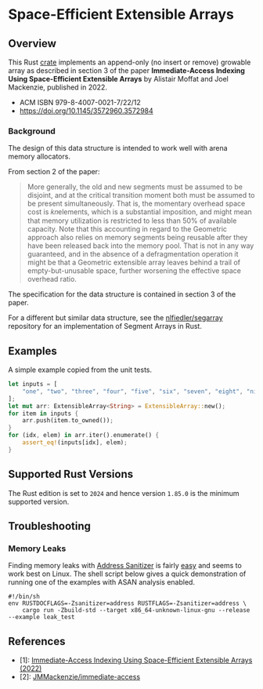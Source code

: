 # Space-Efficient Extensible Arrays

## Overview

This Rust [crate](https://crates.io/crates/extarray) implements an append-only (no insert or remove) growable array as described in section 3 of the paper **Immediate-Access Indexing Using Space-Efficient Extensible Arrays** by Alistair Moffat and Joel Mackenzie, published in 2022.

* ACM ISBN 979-8-4007-0021-7/22/12
* https://doi.org/10.1145/3572960.3572984

### Background

The design of this data structure is intended to work well with arena memory allocators.

From section 2 of the paper:

> More generally, the old and new segments must be assumed to be disjoint, and
> at the critical transition moment both must be assumed to be present
> simultaneously. That is, the momentary overhead space cost is 𝑘𝑛elements,
> which is a substantial imposition, and might mean that memory utilization is
> restricted to less than 50% of available capacity. Note that this accounting in
> regard to the Geometric approach also relies on memory segments being reusable
> after they have been released back into the memory pool. That is not in any way
> guaranteed, and in the absence of a defragmentation operation it might be that
> a Geometric extensible array leaves behind a trail of empty-but-unusable space,
> further worsening the effective space overhead ratio.

The specification for the data structure is contained in section 3 of the paper.

For a different but similar data structure, see the [nlfiedler/segarray](https://github.com/nlfiedler/segarray) repository for an implementation of Segment Arrays in Rust.

## Examples

A simple example copied from the unit tests.

```rust
let inputs = [
    "one", "two", "three", "four", "five", "six", "seven", "eight", "nine",
];
let mut arr: ExtensibleArray<String> = ExtensibleArray::new();
for item in inputs {
    arr.push(item.to_owned());
}
for (idx, elem) in arr.iter().enumerate() {
    assert_eq!(inputs[idx], elem);
}
```

## Supported Rust Versions

The Rust edition is set to `2024` and hence version `1.85.0` is the minimum supported version.

## Troubleshooting

### Memory Leaks

Finding memory leaks with [Address Sanitizer](https://clang.llvm.org/docs/AddressSanitizer.html) is fairly [easy](https://doc.rust-lang.org/beta/unstable-book/compiler-flags/sanitizer.html) and seems to work best on Linux. The shell script below gives a quick demonstration of running one of the examples with ASAN analysis enabled.

```shell
#!/bin/sh
env RUSTDOCFLAGS=-Zsanitizer=address RUSTFLAGS=-Zsanitizer=address \
    cargo run -Zbuild-std --target x86_64-unknown-linux-gnu --release --example leak_test
```

## References

* \[1\]: [Immediate-Access Indexing Using Space-Efficient Extensible Arrays (2022)](https://www.semanticscholar.org/paper/Immediate-Access-Indexing-Using-Space-Efficient-Moffat/31e7dd2ee63efa92009035f4f04d9569ed3024c6)
* \[2\]: [JMMackenzie/immediate-access](https://github.com/JMMackenzie/immediate-access)
